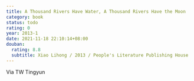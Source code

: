 ```yaml
---
title: A Thousand Rivers Have Water, A Thousand Rivers Have the Moon
category: book
status: todo
rating: 0
year: 2013-1
date: 2021-11-18 22:10:14+08:00
douban:
  rating: 8.8
  subtitle: Xiao Lihong / 2013 / People's Literature Publishing House
---
```


Via TW Tingyun
